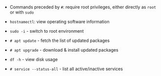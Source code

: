 - Commands preceded by `#`: require root privileges, either directly as `root` or with `sudo`
- `hostnamectl`: view operating software information

- `sudo -i` - switch to root environment 
- `# apt update` - fetch the list of updated packages
- `# apt upgrade` - download & install updated packages
- `df -h` - view disk usage

- `# service --status-all` - list all active/inactive services
